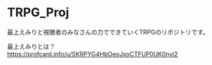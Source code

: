 # TRPG_Proj
最上えみりと視聴者のみなさんの力でできていくTRPGのリポジトリです。
  
最上えみりとは？
https://profcard.info/u/SKRPYG4HbOeoJxoCTFUP0UK0nyi2
